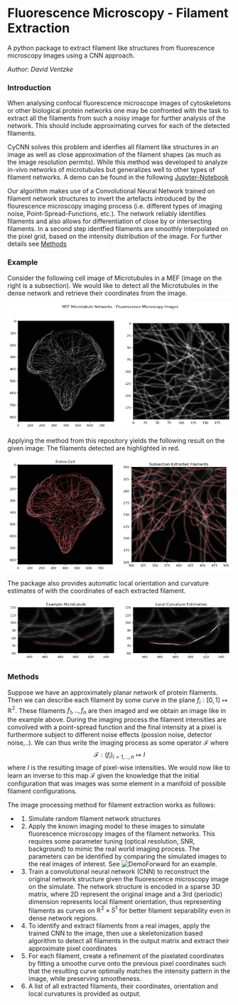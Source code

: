 # Fluorescence Microscopy - Filament Extraction
A python package to extract filament like structures from fluorescence microscopy images using a CNN approach.

_Author: David Ventzke_

### Introduction
When analysing confocal fluorescence microscope images of cytoskeletons or other biological protein networks one may be confronted with the task to extract all the filaments from such a noisy image for further analysis of the network. This should include approximating curves for each of the detected filaments.

CyCNN solves this problem and idenfies all filament like structures in an image as well as close approximation of the filament shapes (as much as the image resolution permits). While this method was developed to analyze in-vivo networks of microtubules but generalizes well to other types of filament networks. A demo can be found in the following [Jupyter-Notebook](CNN%20Demo.ipynb)

Our algorithm makes use of a Convolutional Neural Network trained on filament network structures to invert the artefacts introduced by the flourescence microscopy imaging process (i.e. different types of imaging noise, Point-Spread-Functions, etc.). The network reliably identifies filaments and also allows for differentiation of close by or intersecting filaments. In a second step identfied filaments are smoothly interpolated on the pixel grid, based on the intensity distribution of the image. For further details see [Methods](#methods)

### Example

Consider the following cell image of Microtubules in a MEF (image on the right is a subsection). We would like to detect all the Microtubules in the dense network and retrieve their coordinates from the image. 

![Microtubules in Fibroblast](./example_img/example.png)

Applying the method from this repository yields the following result on the given image: The filaments detected are highlighted in red.

![Demo](./example_img/processed.png)

The package also provides automatic local orientation and curvature estimates of with the coordinates of each extracted filament. 

![Single Microtubule](./example_img/single.png)

### Methods

Suppose we have an approximately planar network of protein filaments. Then we can describe each filament by some curve in the plane $f_i: [0,1] \mapsto \mathbb{R^2}$. These filaments $f_1,..,f_n$ are then imaged and we obtain an image like in the example above. During the imaging process the filament intensities are convolved with a point-spread function and the final intensity at a pixel is furthermore subject to different noise effects (possion noise, detector noise,..). We can thus write the imaging process as some operator $\mathcal F$ where $$\mathcal{F}:(f_i)_{i=1,..,n} \mapsto I$$ where $I$ is the resulting image of pixel-wise intensities. We would now like to learn an inverse to this map $\mathcal F$ given the knowledge that the initial configuration that was images was some element in a manifold of possible filament configurations.

The image processing method for filament extraction works as follows:
- 1) Simulate random filament network structures
- 2) Apply the known imaging model to these images to simulate fluorescence microscopy images of the filament networks. This requires some parameter tuning (optical resolution, SNR, background) to mimic the real world imaging process. The parameters can be identified by comparing the simulated images to the real images of interest. See ![DemoForward](./Forward-Operator-Demo.ipynb) for an example.
- 3) Train a convolutional neural network (CNN) to reconstruct the original network structure given the fluorescence microscopy image on the simulate. The network structure is encoded in a sparse 3D matrix, where 2D represent the original image and a 3rd (periodic) dimension represents local filament orientation, thus representing filaments as curves on $\mathbb R^2 \times S^1$ for better filament separability even in dense network regions. 
- 4) To identify and extract filaments from a real images, apply the trained CNN to the image, then use a skeletonization based algorithm to detect all filaments in the output matrix and extract their approximate pixel coordinates
- 5) For each filament, create a refinement of the pixelated coordinates by fitting a smoothe curve onto the previous pixel coordinates such that the resulting curve optimally matches the intensity pattern in the image, while preserving smootheness.
- 6) A list of all extracted filaments, their coordinates, orientation and local curvatures is provided as output.

